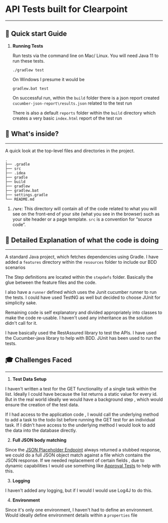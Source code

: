 #  API Tests built for Clearpoint 
------

## 🚀 Quick start Guide

1.  **Running Tests**

    Run tests via the command line on Mac/ Linux. You will need Java 11 to run these tests.
    
    ```
    ./gradlew test
    ```
    
    On Windows I presume it would be
    
    ```
    gradlew.bat test
    ```
    
    On successful run, within the `build` folder there is a json report created `cucumber-json-report\results.json` related to the test run
    
    There is also a default `reports` folder within the `build` directory which creates a very basic `index.html` report of the test run

## 🧐 What's inside?
------

A quick look at the top-level files and directories in the project.
    
    .
    ├── .gradle
    ├── src
    ├── .idea
    ├── gradle
    ├── build
    ├── gradlew
    ├── gradlew.bat
    ├── settings.gradle
    └── README.md
    
1.  **`/src`**: This directory will contain all of the code related to what you will see on the front-end of your site 
(what you see in the browser) such as your site header or a page template. `src` is a convention for “source code”.

## 🧪 Detailed Explanation of what the code is doing
------

A standard Java project, which fetches dependencies using Gradle. I have added a `features` directory within the 
`resources` folder to include our BDD scenarios

The Step definitions are located within the `stepdefs` folder. Basically the glue between the feature files and the code.

I also have a `runner` defined which uses the Junit cucumber runner to run the tests. I could have used TestNG as well
but decided to choose JUnit for simplicity sake.

Remaining code is self explanatory and divided appropriately into classes to make the code re-usable. I haven't used any
inheritance as the solution didn't call for it.

I have basically used the RestAssured library to test the APIs. I have used the Cucumber-java library to help with BDD. 
JUnit has been used to run the tests.

## 🎓 Challenges Faced
------

1.  **Test Data Setup**

I haven't written a test for the GET functionality of a single task within the list. Ideally I could have because the list
returns a static value for every id. But in the real world ideally we would have a background step , which would ensure the 
creation of the test data.

If I had access to the application code , I would call the underlying method to add a task to the todo list before running 
the GET test for an individual task. If I didn't have access to the underlying method I would look to add the data into the
database directly.

2.  **Full JSON body matching**

Since the [JSON Placeholder Endpoint](https://jsonplaceholder.typicode.com/todos) always returned a stubbed response, we could do a full JSON
object match against a file which contains the JSON response. If we needed replacement of certain fields , due to dynamic capabilities I would use 
something like [Approval Tests](https://github.com/approvals/ApprovalTests.Java/blob/master/README.md) to help with this.

3.  **Logging**

I haven't added any logging, but if I would I would use Log4J to do this.

4.  **Environment**

Since it's only one environment, I haven't had to define an environment. Would ideally define environment details within a `properties` file